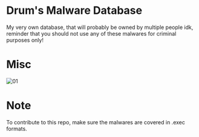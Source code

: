 
# Drum's Malware Database
My very own database, that will probably be owned by multiple people idk, reminder that you should not use any of these malwares for criminal purposes only!

# Misc
![01](https://github.com/user-attachments/assets/22eaae60-9d3f-4ae1-9d8a-e9a15be549bf)

# Note
To contribute to this repo, make sure the malwares are covered in .exec formats.
